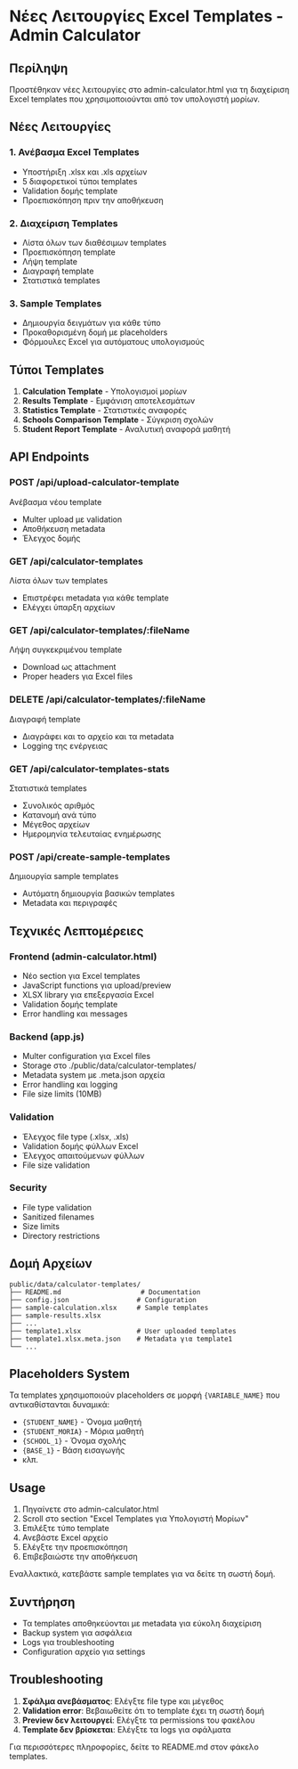 # Νέες Λειτουργίες Excel Templates - Admin Calculator

## Περίληψη

Προστέθηκαν νέες λειτουργίες στο admin-calculator.html για τη διαχείριση Excel templates που χρησιμοποιούνται από τον υπολογιστή μορίων.

## Νέες Λειτουργίες

### 1. Ανέβασμα Excel Templates
- Υποστήριξη .xlsx και .xls αρχείων
- 5 διαφορετικοί τύποι templates
- Validation δομής template
- Προεπισκόπηση πριν την αποθήκευση

### 2. Διαχείριση Templates
- Λίστα όλων των διαθέσιμων templates
- Προεπισκόπηση template
- Λήψη template
- Διαγραφή template
- Στατιστικά templates

### 3. Sample Templates
- Δημιουργία δειγμάτων για κάθε τύπο
- Προκαθορισμένη δομή με placeholders
- Φόρμουλες Excel για αυτόματους υπολογισμούς

## Τύποι Templates

1. **Calculation Template** - Υπολογισμοί μορίων
2. **Results Template** - Εμφάνιση αποτελεσμάτων  
3. **Statistics Template** - Στατιστικές αναφορές
4. **Schools Comparison Template** - Σύγκριση σχολών
5. **Student Report Template** - Αναλυτική αναφορά μαθητή

## API Endpoints

### POST /api/upload-calculator-template
Ανέβασμα νέου template
- Multer upload με validation
- Αποθήκευση metadata
- Έλεγχος δομής

### GET /api/calculator-templates
Λίστα όλων των templates
- Επιστρέφει metadata για κάθε template
- Ελέγχει ύπαρξη αρχείων

### GET /api/calculator-templates/:fileName
Λήψη συγκεκριμένου template
- Download ως attachment
- Proper headers για Excel files

### DELETE /api/calculator-templates/:fileName
Διαγραφή template
- Διαγράφει και το αρχείο και τα metadata
- Logging της ενέργειας

### GET /api/calculator-templates-stats
Στατιστικά templates
- Συνολικός αριθμός
- Κατανομή ανά τύπο
- Μέγεθος αρχείων
- Ημερομηνία τελευταίας ενημέρωσης

### POST /api/create-sample-templates
Δημιουργία sample templates
- Αυτόματη δημιουργία βασικών templates
- Metadata και περιγραφές

## Τεχνικές Λεπτομέρειες

### Frontend (admin-calculator.html)
- Νέο section για Excel templates
- JavaScript functions για upload/preview
- XLSX library για επεξεργασία Excel
- Validation δομής template
- Error handling και messages

### Backend (app.js)
- Multer configuration για Excel files
- Storage στο ./public/data/calculator-templates/
- Metadata system με .meta.json αρχεία
- Error handling και logging
- File size limits (10MB)

### Validation
- Έλεγχος file type (.xlsx, .xls)
- Validation δομής φύλλων Excel
- Έλεγχος απαιτούμενων φύλλων
- File size validation

### Security
- File type validation
- Sanitized filenames
- Size limits
- Directory restrictions

## Δομή Αρχείων

```
public/data/calculator-templates/
├── README.md                    # Documentation
├── config.json                 # Configuration
├── sample-calculation.xlsx     # Sample templates
├── sample-results.xlsx
├── ...
├── template1.xlsx              # User uploaded templates
├── template1.xlsx.meta.json    # Metadata για template1
└── ...
```

## Placeholders System

Τα templates χρησιμοποιούν placeholders σε μορφή `{VARIABLE_NAME}` που αντικαθίστανται δυναμικά:

- `{STUDENT_NAME}` - Όνομα μαθητή
- `{STUDENT_MORIA}` - Μόρια μαθητή
- `{SCHOOL_1}` - Όνομα σχολής
- `{BASE_1}` - Βάση εισαγωγής
- κλπ.

## Usage

1. Πηγαίνετε στο admin-calculator.html
2. Scroll στο section "Excel Templates για Υπολογιστή Μορίων"
3. Επιλέξτε τύπο template
4. Ανεβάστε Excel αρχείο
5. Ελέγξτε την προεπισκόπηση
6. Επιβεβαιώστε την αποθήκευση

Εναλλακτικά, κατεβάστε sample templates για να δείτε τη σωστή δομή.

## Συντήρηση

- Τα templates αποθηκεύονται με metadata για εύκολη διαχείριση
- Backup system για ασφάλεια
- Logs για troubleshooting
- Configuration αρχείο για settings

## Troubleshooting

1. **Σφάλμα ανεβάσματος**: Ελέγξτε file type και μέγεθος
2. **Validation error**: Βεβαιωθείτε ότι το template έχει τη σωστή δομή
3. **Preview δεν λειτουργεί**: Ελέγξτε τα permissions του φακέλου
4. **Template δεν βρίσκεται**: Ελέγξτε τα logs για σφάλματα

Για περισσότερες πληροφορίες, δείτε το README.md στον φάκελο templates.

